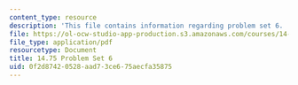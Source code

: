 ```yaml
---
content_type: resource
description: 'This file contains information regarding problem set 6. '
file: https://ol-ocw-studio-app-production.s3.amazonaws.com/courses/14-75-political-economy-and-economic-development-fall-2012/0f2d87420528aad73ce675aecfa35875_MIT14_75F12_ProbSet6.pdf
file_type: application/pdf
resourcetype: Document
title: 14.75 Problem Set 6
uid: 0f2d8742-0528-aad7-3ce6-75aecfa35875
---
```

